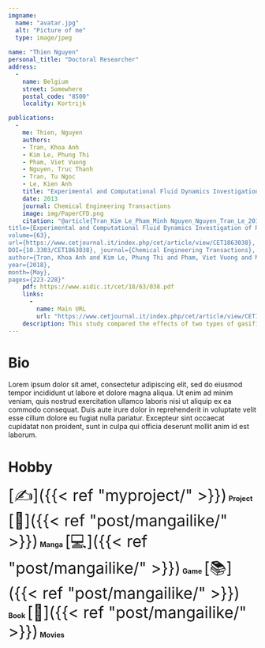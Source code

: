 ```yaml
---
imgname: 
  name: "avatar.jpg"
  alt: "Picture of me"
  type: image/jpeg
  
name: "Thien Nguyen"
personal_title: "Doctoral Researcher"
address: 
  - 
    name: Belgium
    street: Somewhere
    postal_code: "8500"
    locality: Kortrijk

publications:
  - 
    me: Thien, Nguyen
    authors:
    - Tran, Khoa Anh
    - Kim Le, Phung Thi
    - Pham, Viet Vuong
    - Nguyen, Truc Thanh 
    - Tran, Tu Ngoc 
    - Le, Kien Anh
    title: "Experimental and Computational Fluid Dynamics Investigation of Rice Husk Updraft Gasifier with Various Gasification Agents"
    date: 2013
    journal: Chemical Engineering Transactions
    image: img/PaperCFD.png
    citation: "@article{Tran_Kim Le_Pham_Minh Nguyen_Nguyen_Tran_Le_2018, 
title={Experimental and Computational Fluid Dynamics Investigation of Rice Husk Updraft Gasifier with Various Gasification Agents}, 
volume={63}, 
url={https://www.cetjournal.it/index.php/cet/article/view/CET1863038}, 
DOI={10.3303/CET1863038}, journal={Chemical Engineering Transactions}, 
author={Tran, Khoa Anh and Kim Le, Phung Thi and Pham, Viet Vuong and Minh Nguyen, Thien Luu and Nguyen, Truc Thanh and Tran, Tu Ngoc and Le, Kien Anh}, 
year={2018}, 
month={May}, 
pages={223-228}"
    pdf: https://www.aidic.it/cet/18/63/038.pdf
    links:
      -
        name: Main URL
        url: "https://www.cetjournal.it/index.php/cet/article/view/CET1863038"
    description: This study compared the effects of two types of gasification agents, air and an air-steam mixture, on syngas composition and cumulative CO. The best steam ratio for the best syngas quality was then determined. The two-dimensional Computational Fluid Dynamics (CFD) model was created to determine the best kinetics model. Geometric parameters were taken from a practical pilot plant gasifier. This simulation was validated by comparing simulation data to experimental data measured by an online gas analyser-TESTO 350XL. The results show that the air-steam mixture has an effect on the composition of CO and H2 in syngas, the H2/CO ratio, and the benefit of using the stream in gasification on both experimental and simulation results.
---
```


# Bio

Lorem ipsum dolor sit amet, consectetur adipiscing elit, sed do eiusmod tempor incididunt ut labore et dolore magna aliqua. Ut enim ad minim veniam, quis nostrud exercitation ullamco laboris nisi ut aliquip ex ea commodo consequat. Duis aute irure dolor in reprehenderit in voluptate velit esse cillum dolore eu fugiat nulla pariatur. Excepteur sint occaecat cupidatat non proident, sunt in culpa qui officia deserunt mollit anim id est laborum.

# Hobby
<font size="+3"> [✍️]({{< ref "myproject/" >}})</font> **Project**
<font size="+3"> [📓]({{< ref "post/mangailike/" >}})</font> **Manga**
<font size="+3"> [💻]({{< ref "post/mangailike/" >}})</font> **Game**
<font size="+3"> [📚]({{< ref "post/mangailike/" >}})</font> **Book**
<font size="+3"> [🎥]({{< ref "post/mangailike/" >}})</font> **Movies**

